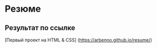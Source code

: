 # Резюме

## Результат по ссылке


[Первый проект на HTML & CSS] (https://arbenno.github.io/resume/)


